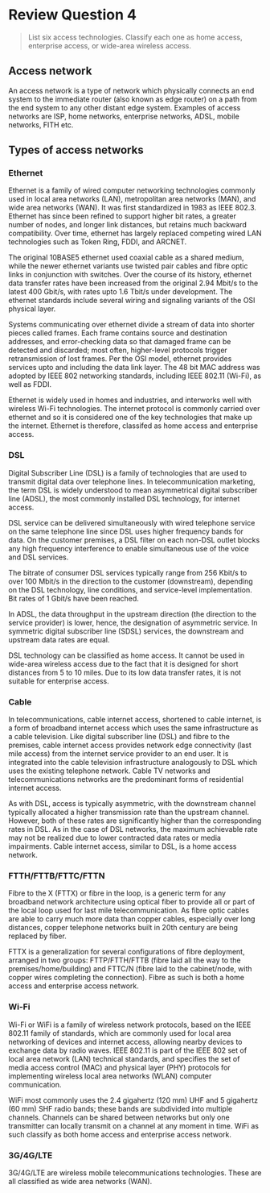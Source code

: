 # Review Question 4

> List six access technologies. Classify each one as home access, enterprise access, or wide-area wireless access.

## Access network

An access network is a type of network which physically connects an end system to the immediate router (also known as edge router) on a path from the end system to any other distant edge system. Examples of access networks are ISP, home networks, enterprise networks, ADSL, mobile networks, FITH etc.

## Types of access networks

### Ethernet

Ethernet is a family of wired computer networking technologies commonly used in local area networks (LAN), metropolitan area networks (MAN), and wide area networks (WAN). It was first standardized in 1983 as IEEE 802.3. Ethernet has since been refined to support higher bit rates, a greater number of nodes, and longer link distances, but retains much backward compatibility. Over time, ethernet has largely replaced competing wired LAN technologies such as Token Ring, FDDI, and ARCNET.

The original 10BASE5 ethernet used coaxial cable as a shared medium, while the newer ethernet variants use twisted pair cables and fibre optic links in conjunction with switches. Over the course of its history, ethernet data transfer rates have been increased from the original 2.94 Mbit/s to the latest 400 Gbit/s, with rates upto 1.6 Tbit/s under development. The ethernet standards include several wiring and signaling variants of the OSI physical layer.

Systems communicating over ethernet divide a stream of data into shorter pieces called frames. Each frame contains source and destination addresses, and error-checking data so that damaged frame can be detected and discarded; most often, higher-level protocols trigger retransmission of lost frames. Per the OSI model, ethernet provides services upto and including the data link layer. The 48 bit MAC address was adopted by IEEE 802 networking standards, including IEEE 802.11 (Wi-Fi), as well as FDDI.

Ethernet is widely used in homes and industries, and interworks well with wireless Wi-Fi technologies. The internet protocol is commonly carried over ethernet and so it is considered one of the key technologies that make up the internet. Ethernet is therefore, classifed as home access and enterprise access.

### DSL

Digital Subscriber Line (DSL) is a family of technologies that are used to transmit digital data over telephone lines. In telecommunication marketing, the term DSL is widely understood to mean asymmetrical digital subscriber line (ADSL), the most commonly installed DSL technology, for internet access.

DSL service can be delivered simultaneously with wired telephone service on the same telephone line since DSL uses higher frequency bands for data. On the customer premises, a DSL filter on each non-DSL outlet blocks any high frequency interference to enable simultaneous use of the voice and DSL services.

The bitrate of consumer DSL services typically range from 256 Kbit/s to over 100 Mbit/s in the direction to the customer (downstream), depending on the DSL technology, line conditions, and service-level implementation. Bit rates of 1 Gbit/s have been reached.

In ADSL, the data throughput in the upstream direction (the direction to the service provider) is lower, hence, the designation of asymmetric service. In symmetric digital subscriber line (SDSL) services, the downstream and upstream data rates are equal.

DSL technology can be classified as home access. It cannot be used in wide-area wireless access due to the fact that it is designed for short distances from 5 to 10 miles. Due to its low data transfer rates, it is not suitable for enterprise access.

### Cable

In telecommunications, cable internet access, shortened to cable internet, is a form of broadband internet access which uses the same infrastructure as a cable television. Like digital subscriber line (DSL) and fibre to the premises, cable internet access provides network edge connectivity (last mile access) from the internet service provider to an end user. It is integrated into the cable television infrastructure analogously to DSL which uses the existing telephone network. Cable TV networks and telecommunications networks are the predominant forms of residential internet access.

As with DSL, access is typically asymmetric, with the downstream channel typically allocated a higher transmission rate than the upstream channel. However, both of these rates are significantly higher than the corresponding rates in DSL. As in the case of DSL networks, the maximum achievable rate may not be realized due to lower contracted data rates or media impairments. Cable internet access, similar to DSL, is a home access network.

### FTTH/FTTB/FTTC/FTTN

Fibre to the X (FTTX) or fibre in the loop, is a generic term for any broadband network architecture using optical fiber to provide all or part of the local loop used for last mile telecommunication. As fibre optic cables are able to carry much more data than copper cables, especially over long distances, copper telephone networks built in 20th century are being replaced by fiber.

FTTX is a generalization for several configurations of fibre deployment, arranged in two groups: FTTP/FTTH/FTTB (fibre laid all the way to the premises/home/building) and FTTC/N (fibre laid to the cabinet/node, with copper wires completing the connection). Fibre as such is both a home access and enterprise access network.

### Wi-Fi

Wi-Fi or WiFi is a family of wireless network protocols, based on the IEEE 802.11 family of standards, which are commonly used for local area networking of devices and internet access, allowing nearby devices to exchange data by radio waves. IEEE 802.11 is part of the IEEE 802 set of local area network (LAN) technical standards, and specifies the set of media access control (MAC) and physical layer (PHY) protocols for implementing wireless local area networks (WLAN) computer communication.

WiFi most commonly uses the 2.4 gigahertz (120 mm) UHF and 5 gigahertz (60 mm) SHF radio bands; these bands are subdivided into multiple channels. Channels can be shared between networks but only one transmitter can locally transmit on a channel at any moment in time. WiFi as such classify as both home access and enterprise access network.

### 3G/4G/LTE

3G/4G/LTE are wireless mobile telecommunications technologies. These are all classified as wide area networks (WAN).